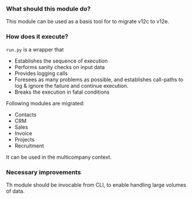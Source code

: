### What should this module do?

This module can be used as a basis tool for to migrate v12c to v12e.

### How does it execute?

`run.py` is a wrapper that 

- Establishes the sequence of execution
- Performs sanity checks on input data
- Provides logging calls
- Foresees as many problems as possible, and establishes call-paths to log & ignore the failure and continue execution.
- Breaks the execution in fatal conditions


Following modules are migrated:

- Contacts
- CRM
- Sales
- Invoice
- Projects
- Recruitment

It can be used in the multicompany context.

### Necessary improvements

Th module should be invocable from CLI, to enable handling large volumes of data.